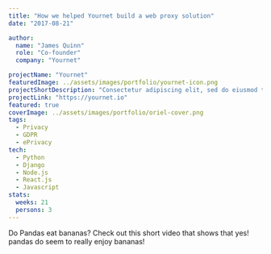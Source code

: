 ```yaml
---
title: "How we helped Yournet build a web proxy solution"
date: "2017-08-21"

author:
  name: "James Quinn"
  role: "Co-founder"
  company: "Yournet"

projectName: "Yournet"
featuredImage: ../assets/images/portfolio/yournet-icon.png
projectShortDescription: "Consectetur adipiscing elit, sed do eiusmod tempor incididunt ut labore et dolore."
projectLink: "https://yournet.io"
featured: true
coverImage: ../assets/images/portfolio/oriel-cover.png
tags:
  - Privacy
  - GDPR
  - ePrivacy
tech:
  - Python
  - Django
  - Node.js
  - React.js
  - Javascript
stats:
  weeks: 21
  persons: 3
---
```


Do Pandas eat bananas? Check out this short video that shows that yes! pandas do
seem to really enjoy bananas!

